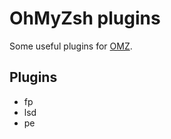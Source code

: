 # OhMyZsh plugins

Some useful plugins for [OMZ](https://github.com/ohmyzsh/ohmyzsh).

## Plugins

- fp
- lsd
- pe
